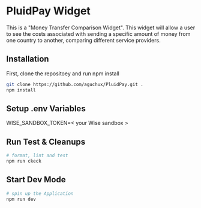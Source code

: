 # PluidPay Widget

This is a "Money Transfer Comparison Widget". This widget will allow a user to see the costs associated with sending a specific amount of money from one country to another, comparing different service providers.

## Installation

First, clone the repositoey and run npm install

```bash
git clone https://github.com/aguchux/PluidPay.git .
npm install
```

## Setup .env Variables

WISE_SANDBOX_TOKEN=< your Wise sandbox >

## Run Test & Cleanups

```bash
# format, lint and test
npm run ckeck
```

## Start Dev Mode

```bash
# spin up the Application
npm run dev
```
